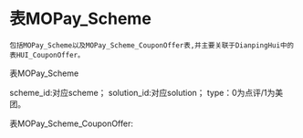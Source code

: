 # 表MOPay_Scheme

    包括MOPay_Scheme以及MOPay_Scheme_CouponOffer表,并主要关联于DianpingHui中的表HUI_CouponOffer。
    
表MOPay_Scheme

scheme_id:对应scheme；
solution_id:对应solution；
type：0为点评/1为美团。


表MOPay_Scheme_CouponOffer:

